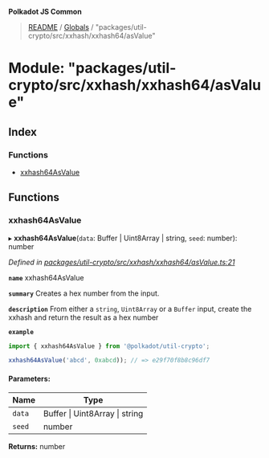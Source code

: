 **Polkadot JS Common**

> [README](../README.md) / [Globals](../globals.md) / "packages/util-crypto/src/xxhash/xxhash64/asValue"

# Module: "packages/util-crypto/src/xxhash/xxhash64/asValue"

## Index

### Functions

* [xxhash64AsValue](_packages_util_crypto_src_xxhash_xxhash64_asvalue_.md#xxhash64asvalue)

## Functions

### xxhash64AsValue

▸ **xxhash64AsValue**(`data`: Buffer \| Uint8Array \| string, `seed`: number): number

*Defined in [packages/util-crypto/src/xxhash/xxhash64/asValue.ts:21](https://github.com/polkadot-js/common/blob/13ae8665/packages/util-crypto/src/xxhash/xxhash64/asValue.ts#L21)*

**`name`** xxhash64AsValue

**`summary`** Creates a hex number from the input.

**`description`** 
From either a `string`, `Uint8Array` or a `Buffer` input, create the xxhash and return the result as a hex number

**`example`** 
<BR>

```javascript
import { xxhash64AsValue } from '@polkadot/util-crypto';

xxhash64AsValue('abcd', 0xabcd)); // => e29f70f8b8c96df7
```

#### Parameters:

Name | Type |
------ | ------ |
`data` | Buffer \| Uint8Array \| string |
`seed` | number |

**Returns:** number
